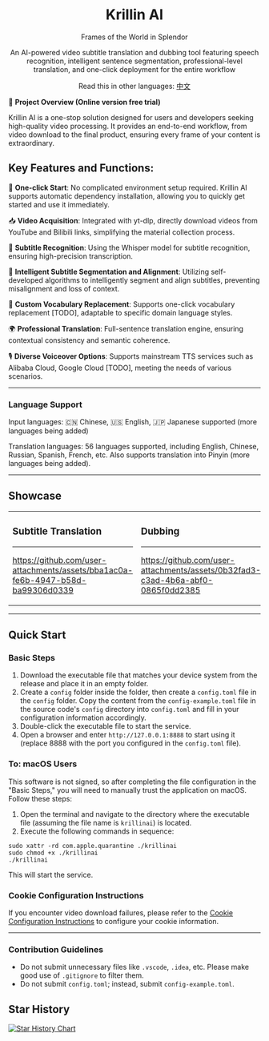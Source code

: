<div align="center">
  <h1>Krillin AI</h1>
  <p>Frames of the World in Splendor</p>
  <p>An AI-powered video subtitle translation and dubbing tool featuring speech recognition, intelligent sentence segmentation, professional-level translation, and one-click deployment for the entire workflow</p>

  Read this in other languages: [中文](../README.md)

</div>

🚀 **Project Overview (Online version free trial)**

Krillin AI is a one-stop solution designed for users and developers seeking high-quality video processing. It provides an end-to-end workflow, from video download to the final product, ensuring every frame of your content is extraordinary.

## Key Features and Functions:

🎯 **One-click Start**: No complicated environment setup required. Krillin AI supports automatic dependency installation, allowing you to quickly get started and use it immediately.

📥 **Video Acquisition**: Integrated with yt-dlp, directly download videos from YouTube and Bilibili links, simplifying the material collection process.

📜 **Subtitle Recognition**: Using the Whisper model for subtitle recognition, ensuring high-precision transcription.

🧠 **Intelligent Subtitle Segmentation and Alignment**: Utilizing self-developed algorithms to intelligently segment and align subtitles, preventing misalignment and loss of context.

🔄 **Custom Vocabulary Replacement**: Supports one-click vocabulary replacement [TODO], adaptable to specific domain language styles.

🌍 **Professional Translation**: Full-sentence translation engine, ensuring contextual consistency and semantic coherence.

🎙️ **Diverse Voiceover Options**: Supports mainstream TTS services such as Alibaba Cloud, Google Cloud [TODO], meeting the needs of various scenarios.

---
### Language Support

Input languages: 🇨🇳 Chinese, 🇺🇸 English, 🇯🇵 Japanese supported (more languages being added)

Translation languages: 56 languages supported, including English, Chinese, Russian, Spanish, French, etc. Also supports translation into Pinyin (more languages being added).


---
## Showcase
<table>
<tr>
<td width="50%">

### Subtitle Translation
---
https://github.com/user-attachments/assets/bba1ac0a-fe6b-4947-b58d-ba99306d0339

</td>
<td width="50%">

### Dubbing
---
https://github.com/user-attachments/assets/0b32fad3-c3ad-4b6a-abf0-0865f0dd2385

</td>
</tr>
</table>

---
## Quick Start
### Basic Steps
1. Download the executable file that matches your device system from the release and place it in an empty folder.
2. Create a `config` folder inside the folder, then create a `config.toml` file in the `config` folder. Copy the content from the `config-example.toml` file in the source code's `config` directory into `config.toml` and fill in your configuration information accordingly.
3. Double-click the executable file to start the service.
4. Open a browser and enter `http://127.0.0.1:8888` to start using it (replace 8888 with the port you configured in the `config.toml` file).

### To: macOS Users
This software is not signed, so after completing the file configuration in the "Basic Steps," you will need to manually trust the application on macOS. Follow these steps:
1. Open the terminal and navigate to the directory where the executable file (assuming the file name is `krillinai`) is located.
2. Execute the following commands in sequence:
```
sudo xattr -rd com.apple.quarantine ./krillinai
sudo chmod +x ./krillinai
./krillinai
```
This will start the service.


### Cookie Configuration Instructions

If you encounter video download failures, please refer to the [Cookie Configuration Instructions](./docs/get_cookies.md) to configure your cookie information.

---

### Contribution Guidelines

- Do not submit unnecessary files like `.vscode`, `.idea`, etc. Please make good use of `.gitignore` to filter them.
- Do not submit `config.toml`; instead, submit `config-example.toml`.

## Star History

[![Star History Chart](https://api.star-history.com/svg?repos=krillinai/KrillinAI&type=Date)](https://star-history.com/#krillinai/KrillinAI&Date)
